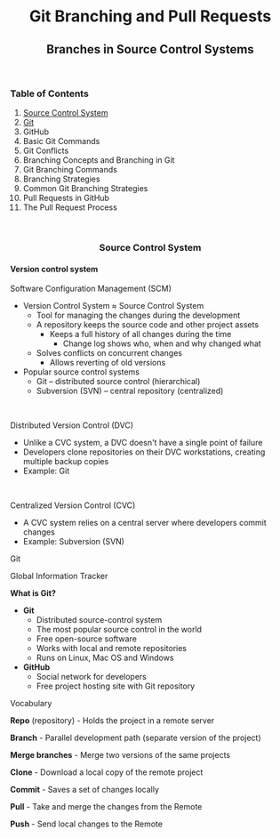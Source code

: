 <h1 align="center">Git Branching and Pull Requests</h1>
<h2 align="center">Branches in Source Control Systems</h2>

<br>

<h3 background-color="#0074D9" > Table of Contents</h3>

<ol>
<li><a href="#1">Source Control System</a></li>
<li><a href="#2">Git</a></li>
<li>GitHub</li>
<li>Basic Git Commands</li>
<li>Git Conflicts</li>
<li>Branching Concepts and Branching in Git</li>
<li>Git Branching Commands</li>
<li>Branching Strategies</li>
<li>Common Git Branching Strategies</li>
<li>Pull Requests in GitHub</li>
<li>The Pull Request Process</li>
</ol>

<br>

### <center>Source Control System</center>
#### Version control system

<p class="blue">Software Configuration Management (SCM)</p>

- Version Control System ≈ Source Control System
  - Tool for managing the changes during the development
  - A repository keeps the source code and other project assets
    - Keeps a full history of all changes during the time
      - Change log shows who, when and why changed what
  - Solves conflicts on concurrent changes
    - Allows reverting of old versions
- Popular source control systems
  - Git – distributed source control (hierarchical)
  - Subversion (SVN) – central repository (centralized)

<br>

<p class="blue">Distributed Version Control (DVC)</p>

- Unlike a CVC system, a DVC doesn't have a single point of failure
- Developers clone repositories on their DVC workstations, creating multiple backup copies
- Example: Git

<br>

<p class="blue">Centralized Version Control (CVC)</p>

- A CVC system relies on a central server where developers
commit changes
- Example: Subversion (SVN)

<p class="h2" id="2">Git</p>
<p class="normal">Global Information Tracker</p>

**What is Git?**

- **Git**
  - Distributed source-control system
  - The most popular source control in the world
  - Free open-source software
  - Works with local and remote repositories
  - Runs on Linux, Mac OS and Windows
- **GitHub**
  - Social network for developers
  - Free project hosting site with Git repository

<p class="blue">Vocabulary</p>

**Repo** (repository) - Holds the project in a remote server

**Branch** - Parallel development path (separate version of the project)

**Merge branches** - Merge two versions of the same projects

**Clone** - Download a local copy of the remote project

**Commit** - Saves a set of changes locally

**Pull** - Take and merge the changes from the Remote

**Push** - Send local changes to the Remote
